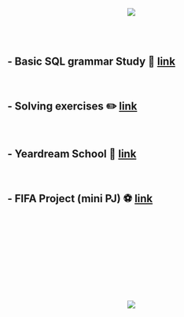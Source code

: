 <div align='center'>
<img src="https://capsule-render.vercel.app/api?type=cylinder&color=1E90FF&height=100&section=header&text=MySQL&animation=twinkling&fontSize=60&fontColor=FFFAFA&"/>

</div>
<br><br><br>

## - Basic SQL grammar Study 📄 [link](https://github.com/Kim-SeongSu/Self-study_and_Review/blob/main/MySQL/README.md)
<br>

## - Solving exercises ✏️ [link](https://github.com/Kim-SeongSu/coding_practice/tree/main/%ED%94%84%EB%A1%9C%EA%B7%B8%EB%9E%98%EB%A8%B8%EC%8A%A4)
<br>

## - Yeardream School 🏫 [link](https://github.com/Kim-SeongSu/Yeardream_School/tree/main/SQL_Project)
<br>

## - FIFA Project (mini PJ) ⚽ [link](https://github.com/Kim-SeongSu/FIFA-Online-4/tree/main/data-works/sql)
<br>
<br>
<br>
<br>
<br>
<br>
<br>
<br>
<br>
<br>
<div align='center'>
<img src="https://capsule-render.vercel.app/api?type=waving&color=4169E1&height=100&section=footer"/>
</div>

<!--
깃허브 꾸미기 참고 링크
https://hulrud.tistory.com/3

배너 꾸미기
https://github.com/kyechan99/capsule-render?tab=readme-ov-file

색상 표 링크
https://m.blog.naver.com/hellonami/30189427178

이모지
https://security-nanglam.tistory.com/491
-->
